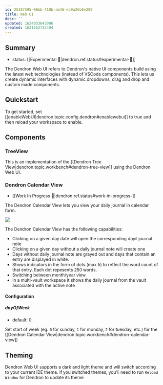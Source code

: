 ```yaml
---
id: 25287595-96bb-410b-ab46-eb9a26b0e259
title: Web UI
desc: ''
updated: 1624033643006
created: 1621552722494
---
```


## Summary
- status: [[Experimental 🧪|dendron.ref.status#experimental-🧪]]

The Dendron Web UI refers to Dendron's native UI components build using the latest web technologies (instead of VSCode components).
This lets us create dynamic interfaces with dynamic dropdowns, drag and drop and custom made components. 

## Quickstart

To get started, set [[enableWebUI|dendron.topic.config.dendron#enablewebui]] to true and then reload your workspace to enable.

## Components

### TreeView

This is an implementation of the [[Dendron Tree View|dendron.topic.workbench#dendron-tree-view]] using the Dendron Web UI. 

### Dendron Calendar View
- [[Work In Progress 🚧|dendron.ref.status#work-in-progress-]]

The Dendron Calendar View lets you view your daily journal in calendar form.

<a href="https://www.loom.com/share/f506aab0f6eb44fc8cd4dc79a367a309"><img src="https://cdn.loom.com/sessions/thumbnails/f506aab0f6eb44fc8cd4dc79a367a309-with-play.gif"></a>

The Dendron Calendar View has the following capabilities:

- Clicking on a given day date will open the corresponding dayil journal note
- Clicking on a given day without a daily journal note will create one
- Days without daily journal note are grayed out and days that contain an entry are displayed in white.
- Shows indicators in the form of dots (max 5) to reflect the word count of that entry. Each dot repesents 250 words.
- Switching between month/year view
- In a multi-vault workspace it shows the daily journal from the vault associated with the active note

#### Configuration

##### dayOfWeek
- default: 0

Set start of week (eg. `0` for sunday, `1` for monday, `2` for tuesday, etc.)  for the [[Dendron Calendar View|dendron.topic.workbench#dendron-calendar-view]]

## Theming

Dendron Web UI supports a dark and light theme and will switch according to your current IDE theme. If you switched themes, you'll need to run `Reload Window` for Dendron to update its theme
